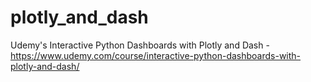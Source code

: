 # plotly_and_dash
Udemy's Interactive Python Dashboards with Plotly and Dash - https://www.udemy.com/course/interactive-python-dashboards-with-plotly-and-dash/
